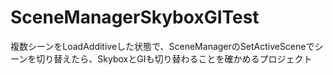 # SceneManagerSkyboxGITest
複数シーンをLoadAdditiveした状態で、SceneManagerのSetActiveSceneでシーンを切り替えたら、SkyboxとGIも切り替わることを確かめるプロジェクト
